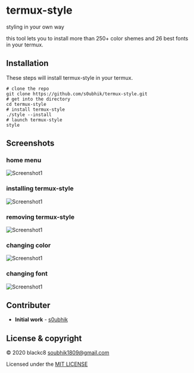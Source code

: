 # termux-style
styling in your own way

this tool lets you to install more than 250+ color shemes and 26 best fonts in your termux.

## Installation
These steps will install termux-style in your termux.
```
# clone the repo
git clone https://github.com/s0ubhik/termux-style.git
# get into the directory
cd termux-style
# install termux-style
./style --install
# launch termux-style
style
```

## Screenshots
### home menu
![Screenshot1](screenshots/style-main.png)
### installing termux-style
![Screenshot1](screenshots/style-install.png)
### removing termux-style
![Screenshot1](screenshots/style-remove.png)
### changing color
![Screenshot1](screenshots/change-color.png)
### changing font
![Screenshot1](screenshots/change-font.png)

## Contributer
*  **Initial work** - [s0ubhik](https://github.com/s0ubhik/termux-lock)

##  License & copyright
© 2020 blackc8 <soubhik1809@gmail.com>

Licensed under the [MIT LICENSE](LICENSE)

